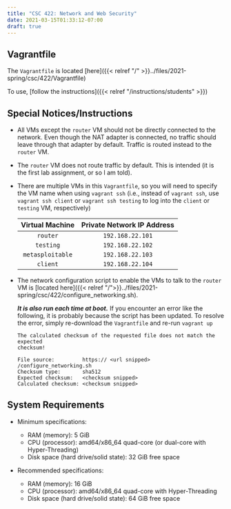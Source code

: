```yaml
---
title: "CSC 422: Network and Web Security"
date: 2021-03-15T01:33:12-07:00
draft: true
---
```


## Vagrantfile

The `Vagrantfile` is located [here]({{< relref "/" >}}../files/2021-spring/csc/422/Vagrantfile)

To use, [follow the instructions]({{< relref "/instructions/students" >}})

## Special Notices/Instructions

- All VMs except the `router` VM should not be directly connected to the network.
  Even though the NAT adapter is connected, no traffic should leave through that adapter by default.
  Traffic is routed instead to the `router` VM.
- The `router` VM does not route traffic by default. This is intended (it is the first lab assignment, or so I am told).
- There are multiple VMs in this `Vagrantfile`, so you will need to specify the VM name when using `vagrant ssh`
  (i.e., instead of `vagrant ssh`, use `vagrant ssh client` or `vagrant ssh testing` to log into the `client` or `testing` VM, respectively)

  | Virtual Machine  | Private Network IP Address |
  | :--------------: | :------------------------: |
  |     `router`     |      `192.168.22.101`      |
  |    `testing`     |      `192.168.22.102`      |
  | `metasploitable` |      `192.168.22.103`      |
  |     `client`     |      `192.168.22.104`      |

- The network configuration script to enable the VMs to talk to the `router` VM is
  [located here]({{< relref "/">}}../files/2021-spring/csc/422/configure_networking.sh).

  **_It is also run each time at boot._** If you encounter an error like the following, it is probably because the script has been updated.
  To resolve the error, simply re-download the `Vagrantfile` and re-run `vagrant up`

  ```
  The calculated checksum of the requested file does not match the expected
  checksum!

  File source:         https:// <url snipped> /configure_networking.sh
  Checksum type:       sha512
  Expected checksum:   <checksum snipped>
  Calculated checksum: <checksum snipped>

  ```

## System Requirements

- Minimum specifications:

  - RAM (memory): 5 GiB
  - CPU (processor): amd64/x86_64 quad-core (or dual-core with Hyper-Threading)
  - Disk space (hard drive/solid state): 32 GiB free space

- Recommended specifications:

  - RAM (memory): 16 GiB
  - CPU (processor): amd64/x86_64 quad-core with Hyper-Threading
  - Disk space (hard drive/solid state): 64 GiB free space
